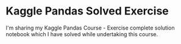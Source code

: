 # Kaggle Pandas Solved Exercise
I'm sharing my Kaggle Pandas Course - Exercise complete solution notebook which I have solved while undertaking this course.
